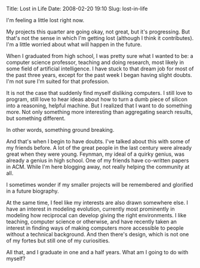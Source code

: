 Title: Lost in Life
Date: 2008-02-20 19:10
Slug: lost-in-life

I'm feeling a little lost right now.

My projects this quarter are going okay, not great, but it's
progressing. But that's not the sense in which I'm getting lost
(although I think it contributes). I'm a little worried about what will
happen in the future.

When I graduated from high school, I was pretty sure what I wanted to
be: a computer science professor, teaching and doing research, most
likely in some field of artificial intelligence. I have stuck to that
dream job for most of the past three years, except for the past week I
began having slight doubts. I'm not sure I'm suited for that profession.

It is not the case that suddenly find myself disliking computers. I
still love to program, still love to hear ideas about how to turn a dumb
piece of silicon into a reasoning, helpful machine. But I realized that
I want to do something more. Not only something more interesting than
aggregating search results, but something different.

In other words, something ground breaking.

And that's when I begin to have doubts. I've talked about this with some
of my friends before. A lot of the great people in the last century were
already great when they were young. Feynman, my ideal of a quirky
genius, was already a genius in high school. One of my friends have
co-written papers in ACM. While I'm here blogging away, not really
helping the community at all.

I sometimes wonder if my smaller projects will be remembered and
glorified in a future biography.

At the same time, I feel like my interests are also drawn somewhere
else. I have an interest in modeling evolution, currently most
prominently in modeling how reciprocal can develop giving the right
environments. I like teaching, computer science or otherwise, and have
recently taken an interest in finding ways of making computers more
accessible to people without a technical background. And then there's
design, which is not one of my fortes but still one of my curiosities.

All that, and I graduate in one and a half years. What am I going to do
with myself?

